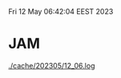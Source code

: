 Fri 12 May 06:42:04 EEST 2023
# JAM
<a href='./cache/202305/12_06.log'>./cache/202305/12_06.log</a>
